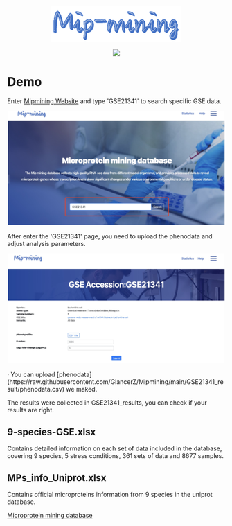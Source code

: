 <p align="center">
  <img src="https://raw.githubusercontent.com/GlancerZ/Mipmining/main/Figure/logo.png" width="300">
</p>

<p align="center">
  <img src="https://raw.githubusercontent.com/GlancerZ/Mipmining/main/Figure/workflow.png" width="800">
</p>

# Demo
Enter [Mipmining Website](https://weilab.sjtu.edu.cn/mipmining/) and type 'GSE21341' to search specific GSE data.
<p align="center">
  <img src="https://raw.githubusercontent.com/GlancerZ/Mipmining/main/Figure/frontpage.png" width="500">
</p>
After enter the 'GSE21341' page, you need to upload the phenodata and adjust analysis parameters.
<p align="center">
  <img src="https://raw.githubusercontent.com/GlancerZ/Mipmining/main/Figure/GSE21341.png" width="500">
</p>
· You can upload [phenodata](https://raw.githubusercontent.com/GlancerZ/Mipmining/main/GSE21341_result/phenodata.csv) we maked. 

The results were collected in GSE21341_results, you can check if your results are right. 

9-species-GSE.xlsx  
---
Contains detailed information on each set of data included in the database, covering 9 species, 5 stress conditions, 361 sets of data and 8677 samples.  

MPs_info_Uniprot.xlsx  
---
Contains official microproteins information from 9 species in the uniprot database.

[Microprotein mining database](https://weilab.sjtu.edu.cn/mipmining/)
